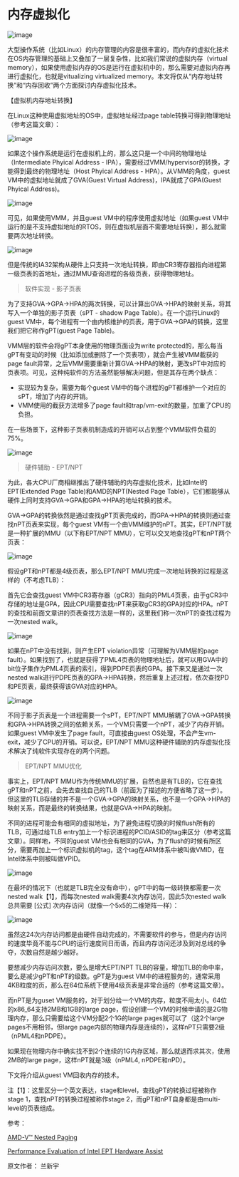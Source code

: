 # 内存虚拟化

![image](https://user-images.githubusercontent.com/87458342/134482524-90caea91-77e3-4a9d-a63b-cb0cd2c659f7.png)

大型操作系统（比如Linux）的内存管理的内容是很丰富的，而内存的虚拟化技术在OS内存管理的基础上又叠加了一层复杂性，比如我们常说的虚拟内存（virtual memory），如果使用虚拟内存的OS是运行在虚拟机中的，那么需要对虚拟内存再进行虚拟化，也就是vitualizing virtualized memory。本文将仅从“内存地址转换”和“内存回收”两个方面探讨内存虚拟化技术。

【虚拟机内存地址转换】

在Linux这种使用虚拟地址的OS中，虚拟地址经过page table转换可得到物理地址（参考这篇文章）：

![image](https://user-images.githubusercontent.com/87458342/134480313-641d3a30-2a30-4075-80e4-366962cb3dae.png)

如果这个操作系统是运行在虚拟机上的，那么这只是一个中间的物理地址（Intermediate Phyical Address - IPA），需要经过VMM/hypervisor的转换，才能得到最终的物理地址（Host Phyical Address - HPA）。从VMM的角度，guest VM中的虚拟地址就成了GVA(Guest Virtual Address)，IPA就成了GPA(Guest Phyical Address)。

![image](https://user-images.githubusercontent.com/87458342/134480449-879a1ea7-dd7c-4a38-809a-379af7906663.png)

可见，如果使用VMM，并且guest VM中的程序使用虚拟地址（如果guest VM中运行的是不支持虚拟地址的RTOS，则在虚拟机层面不需要地址转换），那么就需要两次地址转换。

![image](https://user-images.githubusercontent.com/87458342/134481325-923f5684-7b8b-431a-86e8-b875ef4a6615.png)

但是传统的IA32架构从硬件上只支持一次地址转换，即由CR3寄存器指向进程第一级页表的首地址，通过MMU查询进程的各级页表，获得物理地址。


>软件实现 - 影子页表


为了支持GVA->GPA->HPA的两次转换，可以计算出GVA->HPA的映射关系，将其写入一个单独的影子页表（sPT - shadow Page Table）。在一个运行Linux的guest VM中，每个进程有一个由内核维护的页表，用于GVA->GPA的转换，这里我们把它称作gPT(guest Page Table)。

VMM层的软件会将gPT本身使用的物理页面设为write protected的，那么每当gPT有变动的时候（比如添加或删除了一个页表项），就会产生被VMM截获的page fault异常，之后VMM需要重新计算GVA->HPA的映射，更改sPT中对应的页表项。可见，这种纯软件的方法虽然能够解决问题，但是其存在两个缺点：

* 实现较为复杂，需要为每个guest VM中的每个进程的gPT都维护一个对应的sPT，增加了内存的开销。
* VMM使用的截获方法增多了page fault和trap/vm-exit的数量，加重了CPU的负担。

在一些场景下，这种影子页表机制造成的开销可以占到整个VMM软件负载的75%。

![image](https://user-images.githubusercontent.com/87458342/134481680-f15a6f30-a80f-4c6e-8798-184030c5e19d.png)

> 硬件辅助 - EPT/NPT

为此，各大CPU厂商相继推出了硬件辅助的内存虚拟化技术，比如Intel的EPT(Extended Page Table)和AMD的NPT(Nested Page Table），它们都能够从硬件上同时支持GVA->GPA和GPA->HPA的地址转换的技术。

GVA->GPA的转换依然是通过查找gPT页表完成的，而GPA->HPA的转换则通过查找nPT页表来实现，每个guest VM有一个由VMM维护的nPT。其实，EPT/NPT就是一种扩展的MMU（以下称EPT/NPT MMU），它可以交叉地查找gPT和nPT两个页表：

![image](https://user-images.githubusercontent.com/87458342/134481932-d9fbe9a5-f33a-4f60-a555-164bd1a925fc.png)


假设gPT和nPT都是4级页表，那么EPT/NPT MMU完成一次地址转换的过程是这样的（不考虑TLB）：

首先它会查找guest VM中CR3寄存器（gCR3）指向的PML4页表，由于gCR3中存储的地址是GPA，因此CPU需要查找nPT来获取gCR3的GPA对应的HPA。nPT的查找和前面文章讲的页表查找方法是一样的，这里我们称一次nPT的查找过程为一次nested walk。

![image](https://user-images.githubusercontent.com/87458342/134481967-70fc93a3-edf7-4eb1-aad6-e9296a7da41f.png)

如果在nPT中没有找到，则产生EPT violation异常（可理解为VMM层的page fault）。如果找到了，也就是获得了PML4页表的物理地址后，就可以用GVA中的bit位子集作为PML4页表的索引，得到PDPE页表的GPA。接下来又是通过一次nested walk进行PDPE页表的GPA->HPA转换，然后重复上述过程，依次查找PD和PE页表，最终获得该GVA对应的HPA。

![image](https://user-images.githubusercontent.com/87458342/134481997-aed9d48c-a7e4-4092-b348-716509b73aec.png)

不同于影子页表是一个进程需要一个sPT，EPT/NPT MMU解耦了GVA->GPA转换和GPA->HPA转换之间的依赖关系，一个VM只需要一个nPT，减少了内存开销。如果guest VM中发生了page fault，可直接由guest OS处理，不会产生vm-exit，减少了CPU的开销。可以说，EPT/NPT MMU这种硬件辅助的内存虚拟化技术解决了纯软件实现存在的两个问题。

> EPT/NPT MMU优化

事实上，EPT/NPT MMU作为传统MMU的扩展，自然也是有TLB的，它在查找gPT和nPT之前，会先去查找自己的TLB（前面为了描述的方便省略了这一步）。但这里的TLB存储的并不是一个GVA->GPA的映射关系，也不是一个GPA->HPA的映射关系，而是最终的转换结果，也就是GVA->HPA的映射。

不同的进程可能会有相同的虚拟地址，为了避免进程切换的时候flush所有的TLB，可通过给TLB entry加上一个标识进程的PCID/ASID的tag来区分（参考这篇文章）。同样地，不同的guest VM也会有相同的GVA，为了flush的时候有所区分，需要再加上一个标识虚拟机的tag，这个tag在ARM体系中被叫做VMID，在Intel体系中则被叫做VPID。

![image](https://user-images.githubusercontent.com/87458342/134482070-f016dcb5-8f7b-45d8-9261-2d57f2f17240.png)

在最坏的情况下（也就是TLB完全没有命中），gPT中的每一级转换都需要一次nested walk【1】，而每次nested walk需要4次内存访问，因此5次nested walk总共需要 [公式] 次内存访问（就像一个5x5的二维矩阵一样）：

![image](https://user-images.githubusercontent.com/87458342/134482099-3ab07df5-919e-438a-b724-10c3fcef0ca5.png)

虽然这24次内存访问都是由硬件自动完成的，不需要软件的参与，但是内存访问的速度毕竟不能与CPU的运行速度同日而语，而且内存访问还涉及到对总线的争夺，次数自然是越少越好。

要想减少内存访问次数，要么是增大EPT/NPT TLB的容量，增加TLB的命中率，要么是减少gPT和nPT的级数。gPT是为guest VM中的进程服务的，通常采用4KB粒度的页，那么在64位系统下使用4级页表是非常合适的（参考这篇文章）。

而nPT是为guset VM服务的，对于划分给一个VM的内存，粒度不用太小。64位的x86_64支持2MB和1GB的large page，假设创建一个VM的时候申请的是2G物理内存，那么只需要给这个VM分配2个1G的large pages就可以了（这2个large pages不用相邻，但large page内部的物理内存是连续的），这样nPT只需要2级（nPML4和nPDPE）。

如果现在物理内存中确实找不到2个连续的1G内存区域，那么就退而求其次，使用2MB的large page，这样nPT就是3级（nPML4, nPDPE和nPD）。

下文将介绍从guest VM回收内存的技术。

注【1】：这里区分一个英文表达，stage和level，查找gPT的转换过程被称作stage 1，查找nPT的转换过程被称作stage 2，而gPT和nPT自身都是由multi-level的页表组成。

参考：

[AMD-V™ Nested Paging](https://link.zhihu.com/?target=http%3A//developer.amd.com/wordpress/media/2012/10/NPT-WP-1%25201-final-TM.pdf)

[Performance Evaluation of Intel EPT Hardware Assist](https://link.zhihu.com/?target=https%3A//www.vmware.com/pdf/Perf_ESX_Intel-EPT-eval.pdf)


原文作者： 兰新宇






